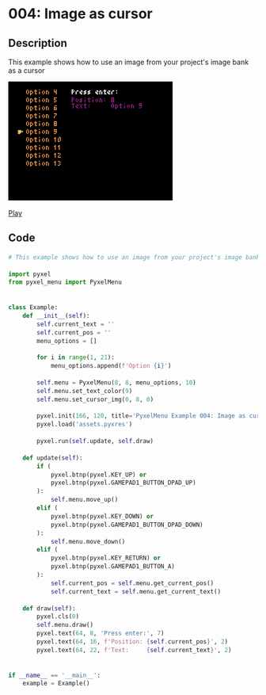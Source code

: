 # 004: Image as cursor

## Description

This example shows how to use an image from your project's image bank as a cursor

![Capture](../assets/004-cursor-img.png)

<a href="/examples/play/004-cursor-img.html" target="_black" class="btn btn-primary">Play</a>

## Code

```python
# This example shows how to use an image from your project's image bank as a cursor

import pyxel
from pyxel_menu import PyxelMenu


class Example:
    def __init__(self):
        self.current_text = ''
        self.current_pos = ''
        menu_options = []

        for i in range(1, 21):
            menu_options.append(f'Option {i}')

        self.menu = PyxelMenu(8, 8, menu_options, 10)
        self.menu.set_text_color(9)
        self.menu.set_cursor_img(0, 8, 0)

        pyxel.init(166, 120, title='PyxelMenu Example 004: Image as cursor', display_scale=3)
        pyxel.load('assets.pyxres')

        pyxel.run(self.update, self.draw)

    def update(self):
        if (
            pyxel.btnp(pyxel.KEY_UP) or
            pyxel.btnp(pyxel.GAMEPAD1_BUTTON_DPAD_UP)
        ):
            self.menu.move_up()
        elif (
            pyxel.btnp(pyxel.KEY_DOWN) or
            pyxel.btnp(pyxel.GAMEPAD1_BUTTON_DPAD_DOWN)
        ):
            self.menu.move_down()
        elif (
            pyxel.btnp(pyxel.KEY_RETURN) or
            pyxel.btnp(pyxel.GAMEPAD1_BUTTON_A)
        ):
            self.current_pos = self.menu.get_current_pos()
            self.current_text = self.menu.get_current_text()

    def draw(self):
        pyxel.cls(0)
        self.menu.draw()
        pyxel.text(64, 8, 'Press enter:', 7)
        pyxel.text(64, 16, f'Position: {self.current_pos}', 2)
        pyxel.text(64, 22, f'Text:     {self.current_text}', 2)


if __name__ == '__main__':
    example = Example()

```